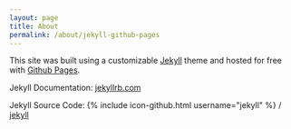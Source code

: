 ```yaml
---
layout: page
title: About
permalink: /about/jekyll-github-pages
---
```


This site was built using a customizable [Jekyll](https://help.github.com/articles/using-jekyll-as-a-static-site-generator-with-github-pages/) 
theme and hosted for free with [Github Pages](https://pages.github.com/).

Jekyll Documentation: [jekyllrb.com](https://jekyllrb.com/)

Jekyll Source Code: {% include icon-github.html username="jekyll" %} /
[jekyll](https://github.com/jekyll/jekyll)
